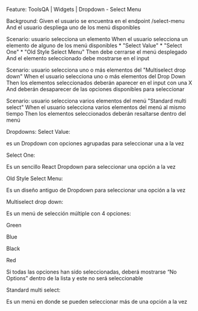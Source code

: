 Feature: ToolsQA | Widgets | Dropdown - Select Menu

  Background:
    Given el usuario se encuentra en el endpoint /select-menu
    And el usuario despliega uno de los menú disponibles
    
  Scenario: usuario selecciona un elemento
    When el usuario selecciona un elemento de alguno de los menú disponibles
    * "Select Value"
    * "Select One"
    * "Old Style Select Menu"
    Then debe cerrarse el menú desplegado
    And el elemento seleccionado debe mostrarse en el input
    
  Scenario: usuario selecciona uno o más elementos del "Multiselect drop down"
    When el usuario selecciona uno o más elementos del Drop Down
    Then los elementos seleccionados deberán aparecer en el input con una X
    And deberán desaparecer de las opciones disponibles para seleccionar
    
  Scenario: usuario selecciona varios elementos del menú "Standard multi select"
    When el usuario selecciona varios elementos del menú al mismo tiempo
    Then los elementos seleccionados deberán resaltarse dentro del menú

Dropdowns:
Select Value:

es un Dropdown con opciones agrupadas para seleccionar una a la vez

Select One:

Es un sencillo React Dropdown para seleccionar una opción a la vez

Old Style Select Menu:

Es un diseño antiguo de Dropdown para seleccionar una opción a la vez

Multiselect drop down:

Es un menú de selección múltiple con 4 opciones:

Green

Blue

Black

Red

Si todas las opciones han sido seleccionadas, deberá mostrarse “No Options” dentro de la lista y este no será seleccionable

Standard multi select:

Es un menú en donde se pueden seleccionar más de una opción a la vez	